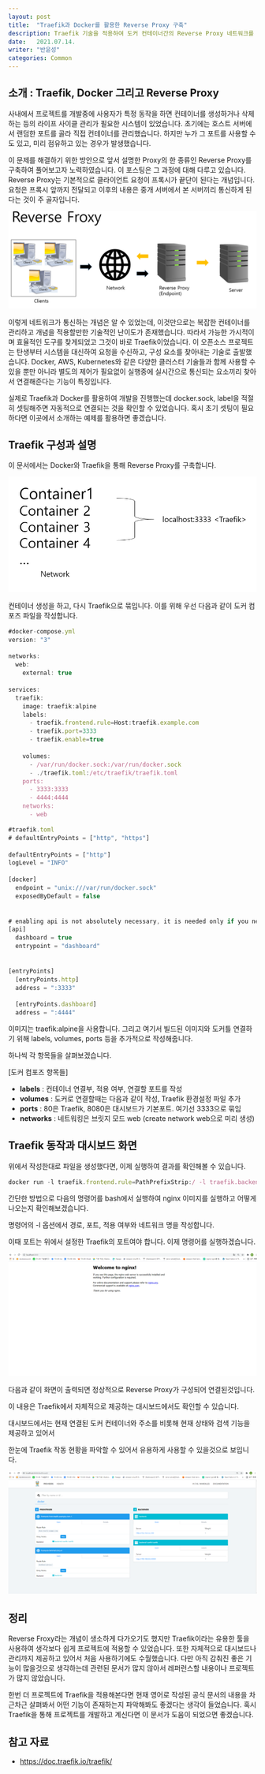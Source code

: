 ```yaml
---
layout: post
title:  "Traefik과 Docker를 활용한 Reverse Proxy 구축"
description: Traefik 기술을 적용하여 도커 컨테이너간의 Reverse Proxy 네트워크를 효율적으로 구축합니다.
date:   2021.07.14. 
writer: "반윤성"
categories: Common
---
```

## 소개 : Traefik, Docker 그리고 Reverse Proxy
사내에서 프로젝트를 개발중에 사용자가 특정 동작을 하면 컨테이너를 생성하거나 삭제하는 등의 라이프 사이클 관리가 필요한 시스템이 있었습니다. 
초기에는 호스트 서버에서 랜덤한 포트를 골라 직접 컨테이너를 관리했습니다. 하지만 누가 그 포트를 사용할 수도 있고, 미리 점유하고 있는 경우가 발생했습니다.

이 문제를 해결하기 위한 방안으로 앞서 설명한 Proxy의 한 종류인 Reverse Proxy를 구축하여 풀어보고자 노력하였습니다. 이 포스팅은 그 과정에 대해
다루고 있습니다. Reverse Proxy는 기본적으로 클라이언트 요청이 프록시가 끝단이 된다는 개념입니다. 요청은 프록시 앞까지 전달되고 이후의 내용은
중개 서버에서 본 서버끼리 통신하게 된다는 것이 주 골자입니다.

![/images/2021-07-14-Traefik/Traefik_proxy.png](/images/2021-07-14-Traefik/Traefik_proxy.png)
 
이렇게 네트워크가 통신하는 개념은 알 수 있었는데, 이것만으로는 복잡한 컨테이너를 관리하고 개념을 적용할만한 기술적인 난이도가 존재했습니다.
따라서 가능한 가시적이며 효율적인 도구를 찾게되었고 그것이 바로 Traefik이었습니다. 이 오픈소스 프로젝트는 탄생부터 시스템을 대신하여 요청을
수신하고, 구성 요소를 찾아내는 기술로 출발했습니다. Docker, AWS, Kubernetes와 같은 다양한 클러스터 기술들과 함께 사용할 수 있을 뿐만 아니라
별도의 제어가 필요없이 실행중에 실시간으로 통신되는 요소끼리 찾아서 연결해준다는 기능이 특징입니다.

실제로 Traefik과 Docker를 활용하여 개발을 진행했는데 docker.sock, label을 적절히 셋팅해주면 자동적으로 연결되는 것을 확인할 수 있었습니다.
혹시 초기 셋팅이 필요하다면 이곳에서 소개하는 예제를 활용하면 좋겠습니다.  

## Traefik 구성과 설명
이 문서에서는 Docker와 Traefik을 통해 Reverse Proxy를 구축합니다.

![/images/2021-07-14-Traefik/Traefik_process.PNG](/images/2021-07-14-Traefik/Traefik_process.PNG)

컨테이너 생성을 하고, 다시 Traefik으로 묶입니다. 이를 위해 우선 다음과 같이 도커 컴포즈 파일을 작성합니다.

```jsx
#docker-compose.yml
version: "3"

networks:
  web:
    external: true

services:
  traefik:
    image: traefik:alpine
    labels:
      - traefik.frontend.rule=Host:traefik.example.com
      - traefik.port=3333
      - traefik.enable=true

    volumes:
      - /var/run/docker.sock:/var/run/docker.sock
      - ./traefik.toml:/etc/traefik/traefik.toml
    ports:
      - 3333:3333
      - 4444:4444
    networks:
      - web
```

```jsx
#traefik.toml
# defaultEntryPoints = ["http", "https"]

defaultEntryPoints = ["http"]
logLevel = "INFO"

[docker]
  endpoint = "unix:///var/run/docker.sock"
  exposedByDefault = false


# enabling api is not absolutely necessary, it is needed only if you need dashboard.
[api]
  dashboard = true
  entrypoint = "dashboard"


[entryPoints]
  [entryPoints.http]
  address = ":3333"

  [entryPoints.dashboard]
  address = ":4444"
```

이미지는 traefik:alpine을 사용합니다. 그리고 여기서 빌드된 이미지와 도커틀 연결하기 위해 labels, volumes, ports 등을
추가적으로 작성해줍니다.

하나씩 각 항목들을 살펴보겠습니다.

[도커 컴포즈 항목들]

- __labels__ : 컨테이너 연결부, 적용 여부, 연결할 포트를 작성
- __volumes__ : 도커로 연결할때는 다음과 같이 작성, Traefik 환경설정 파일 추가
- __ports__ : 80은 Traefik, 8080은 대시보드가 기본포트. 여기선 3333으로 묶임
- __networks__ : 네트워킹은 브릿지 모드 web (create network web으로 미리 생성)

## Traefik 동작과 대시보드 화면

위에서 작성한대로 파일을 생성했다면, 이제 실행하여 결과를 확인해볼 수 있습니다.

```jsx
docker run -l traefik.frontend.rule=PathPrefixStrip:/ -l traefik.backend=/ -l traefik.enable=true --network web -d nginx
```

간단한 방법으로 다음의 명령어를 bash에서 실행하여 nginx 이미지를 실행하고 어떻게 나오는지 확인해보겠습니다.

명령어의 -l 옵션에서 경로, 포트, 적용 여부와 네트워크 명을 작성합니다.

이때 포트는 위에서 설정한 Traefik의 포트여야 합니다. 이제 명령어를 실행하겠습니다.

![/images/2021-07-14-Traefik/Traefik_sample.PNG](/images/2021-07-14-Traefik/Traefik_sample.PNG)

다음과 같이 화면이 출력되면 정상적으로 Reverse Proxy가 구성되어 연결된것입니다.

이 내용은 Traefik에서 자체적으로 제공하는 대시보드에서도 확인할 수 있습니다.

대시보드에서는 현재 연결된 도커 컨테이너와 주소를 비롯해 현재 상태와 검색 기능을 제공하고 있어서

한눈에 Traefik 작동 현황을 파악할 수 있어서 유용하게 사용할 수 있을것으로 보입니다.

![/images/2021-07-14-Traefik/Traefik_dashboard.PNG](/images/2021-07-14-Traefik/Traefik_dashboard.PNG)


## 정리
Reverse Froxy라는 개념이 생소하게 다가오기도 했지만 Traefik이라는 유용한 툴을 사용하여 생각보다 쉽게 프로젝트에 적용할 수 있었습니다.
또한 자체적으로 대시보드나 관리까지 제공하고 있어서 처음 사용하기에도 수월했습니다. 다만 아직 감춰진 좋은 기능이 많을것으로 생각하는데 
관련된 문서가 많지 않아서 레퍼런스할 내용이나 프로젝트가 많지 않았습니다.

한번 더 프로젝트에 Traefik을 적용해본다면 현재 영어로 작성된 공식 문서의 내용을 차근차근 살펴봐서 어떤 기능이 존재하는지 파악해봐도 
좋겠다는 생각이 들었습니다. 혹시 Traefik을 통해 프로젝트를 개발하고 계신다면 이 문서가 도움이 되었으면 좋겠습니다. 

## 참고 자료
- https://doc.traefik.io/traefik/